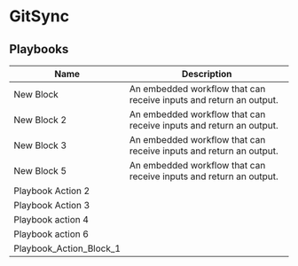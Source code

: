 # GitSync

## Playbooks
|Name|Description|
|----|-----------|
|New Block|An embedded workflow that can receive inputs and return an output.|
|New Block 2|An embedded workflow that can receive inputs and return an output.|
|New Block 3|An embedded workflow that can receive inputs and return an output.|
|New Block 5|An embedded workflow that can receive inputs and return an output.|
|Playbook Action 2||
|Playbook Action 3||
|Playbook action 4||
|Playbook action 6||
|Playbook_Action_Block_1||

